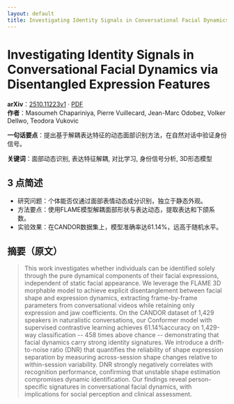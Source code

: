 ```yaml
---
layout: default
title: Investigating Identity Signals in Conversational Facial Dynamics via Disentangled Expression Features
---
```


# Investigating Identity Signals in Conversational Facial Dynamics via Disentangled Expression Features
**arXiv**：[2510.11223v1](https://arxiv.org/abs/2510.11223) · [PDF](https://arxiv.org/pdf/2510.11223.pdf)  
**作者**：Masoumeh Chapariniya, Pierre Vuillecard, Jean-Marc Odobez, Volker Dellwo, Teodora Vukovic  

**一句话要点**：提出基于解耦表达特征的动态面部识别方法，在自然对话中验证身份信号。

**关键词**：面部动态识别, 表达特征解耦, 对比学习, 身份信号分析, 3D形态模型

## 3 点简述
- 研究问题：个体能否仅通过面部表情动态成分识别，独立于静态外观。
- 方法要点：使用FLAME模型解耦面部形状与表达动态，提取表达和下颌系数。
- 实验效果：在CANDOR数据集上，模型准确率达61.14%，远高于随机水平。

## 摘要（原文）

> This work investigates whether individuals can be identified solely through
> the pure dynamical components of their facial expressions, independent of
> static facial appearance. We leverage the FLAME 3D morphable model to achieve
> explicit disentanglement between facial shape and expression dynamics,
> extracting frame-by-frame parameters from conversational videos while retaining
> only expression and jaw coefficients. On the CANDOR dataset of 1,429 speakers
> in naturalistic conversations, our Conformer model with supervised contrastive
> learning achieves 61.14\%accuracy on 1,429-way classification -- 458 times
> above chance -- demonstrating that facial dynamics carry strong identity
> signatures. We introduce a drift-to-noise ratio (DNR) that quantifies the
> reliability of shape expression separation by measuring across-session shape
> changes relative to within-session variability. DNR strongly negatively
> correlates with recognition performance, confirming that unstable shape
> estimation compromises dynamic identification. Our findings reveal
> person-specific signatures in conversational facial dynamics, with implications
> for social perception and clinical assessment.

